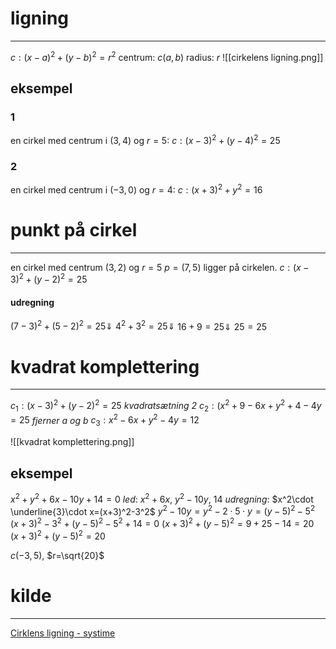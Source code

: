 # ligning
---
$c:(x-a)^2+(y-b)^2=r^2$
centrum: $c(a,b)$
radius: $r$
![[cirkelens ligning.png]]
## eksempel
### 1
en cirkel med centrum i $(3,4)$ og $r=5$:
$c:(x-3)^2+(y-4)^2=25$
### 2
en cirkel med centrum i $(-3,0)$ og $r=4$:
$c:(x+3)^2+y^2=16$
# punkt på cirkel
---
en cirkel med centrum $(3,2)$ og $r=5$
$p=(7,5)$ ligger på cirkelen.
$c:(x-3)^2+(y-2)^2=25$
#### udregning
$(7-3)^2+(5-2)^2=25\Downarrow$
$4^2+3^2=25\Downarrow$
$16+9=25\Downarrow$
$25=25$
# kvadrat komplettering
---
$c_1:(x-3)^2+(y-2)^2=25$
*kvadratsætning 2*
$c_2:(x^2+9-6x+y^2+4-4y=25$
*fjerner $a$ og $b$*
$c_3:x^2-6x+y^2-4y=12$

![[kvadrat komplettering.png]]
## eksempel
$x^2+y^2+6x-10y+14=0$
*led*:
$x^2+6x$, $y^2-10y$, $14$
*udregning*:
$x^2\cdot \underline{3}\cdot x=(x+3)^2-3^2$
$y^2-10y=y^2-2\cdot 5 \cdot y=(y-5)^2-5^2$
$(x+3)^2-3^2+(y-5)^2-5^2+14=0$
$(x+3)^2+(y-5)^2=9+25-14=20$
$(x+3)^2+(y-5)^2=20$

$c(-3,5)$, $r=\sqrt{20}$

# kilde
---
[Cirklens ligning - systime](https://matstxa2.systime.dk/index.php?id=605&L=0)